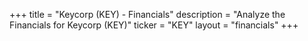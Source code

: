+++
title = "Keycorp (KEY) - Financials"
description = "Analyze the Financials for Keycorp (KEY)"
ticker = "KEY"
layout = "financials"
+++

